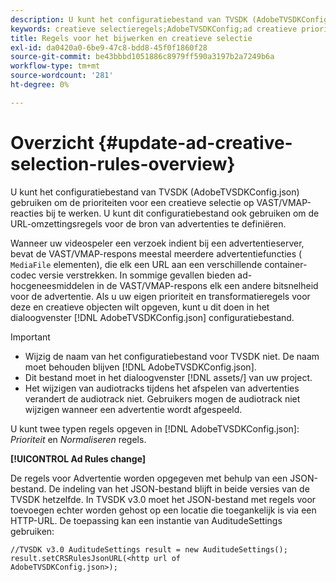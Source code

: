```yaml
---
description: U kunt het configuratiebestand van TVSDK (AdobeTVSDKConfig.json) gebruiken om de prioriteiten voor een creatieve selectie op VAST/VMAP-reacties bij te werken. U kunt dit configuratiebestand ook gebruiken om de URL-omzettingsregels voor de bron van advertenties te definiëren.
keywords: creatieve selectieregels;AdobeTVSDKConfig;ad creatieve prioriteiten;transformatieregels
title: Regels voor het bijwerken en creatieve selectie
exl-id: da0420a0-6be9-47c8-bdd8-45f0f1860f28
source-git-commit: be43bbbd1051886c8979ff590a3197b2a7249b6a
workflow-type: tm+mt
source-wordcount: '281'
ht-degree: 0%

---
```


# Overzicht {#update-ad-creative-selection-rules-overview}

U kunt het configuratiebestand van TVSDK (AdobeTVSDKConfig.json) gebruiken om de prioriteiten voor een creatieve selectie op VAST/VMAP-reacties bij te werken. U kunt dit configuratiebestand ook gebruiken om de URL-omzettingsregels voor de bron van advertenties te definiëren.

Wanneer uw videospeler een verzoek indient bij een advertentieserver, bevat de VAST/VMAP-respons meestal meerdere advertentiefuncties ( `MediaFile` elementen), die elk een URL aan een verschillende container-codec versie verstrekken. In sommige gevallen bieden ad-hocgeneesmiddelen in de VAST/VMAP-respons elk een andere bitsnelheid voor de advertentie. Als u uw eigen prioriteit en transformatieregels voor deze en creatieve objecten wilt opgeven, kunt u dit doen in het dialoogvenster [!DNL AdobeTVSDKConfig.json] configuratiebestand.

>[!IMPORTANT]
>
>* Wijzig de naam van het configuratiebestand voor TVSDK niet. De naam moet behouden blijven [!DNL AdobeTVSDKConfig.json].
>* Dit bestand moet in het dialoogvenster [!DNL assets/] van uw project.
>* Het wijzigen van audiotracks tijdens het afspelen van advertenties verandert de audiotrack niet. Gebruikers mogen de audiotrack niet wijzigen wanneer een advertentie wordt afgespeeld.
>


U kunt twee typen regels opgeven in [!DNL AdobeTVSDKConfig.json]: *Prioriteit* en *Normaliseren* regels.

**[!UICONTROL Ad Rules change]**

<!--<a id="section_EDCE7C94156D4A47AA2FBAE9BE0390CE"></a>-->

De regels voor Advertentie worden opgegeven met behulp van een JSON-bestand. De indeling van het JSON-bestand blijft in beide versies van de TVSDK hetzelfde. In TVSDK v3.0 moet het JSON-bestand met regels voor toevoegen echter worden gehost op een locatie die toegankelijk is via een HTTP-URL. De toepassing kan een instantie van AuditudeSettings gebruiken:

```
//TVSDK v3.0 AuditudeSettings result = new AuditudeSettings(); 
result.setCRSRulesJsonURL(<http url of 
AdobeTVSDKConfig.json>);  
```

